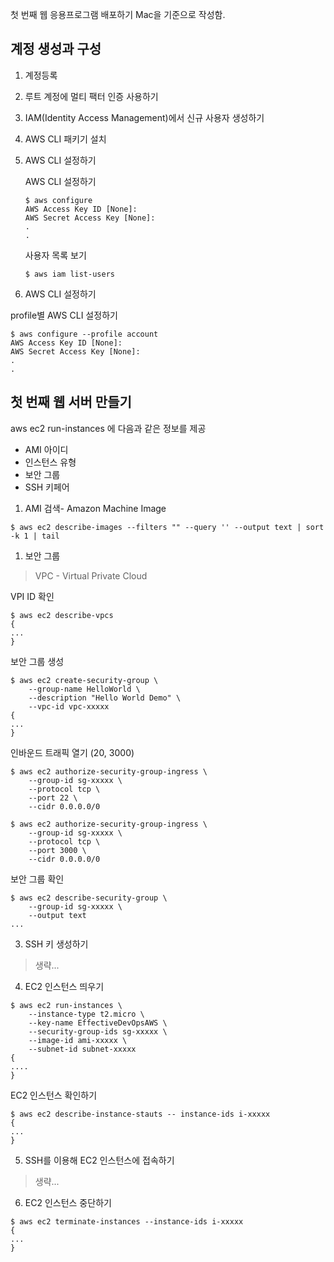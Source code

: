 첫 번째 웹 응용프로그램 배포하기
Mac을 기준으로 작성함.

## 계정 생성과 구성
1. 계정등록

1. 루트 계정에 멀티 팩터 인증 사용하기

1. IAM(Identity Access Management)에서 신규 사용자 생성하기

1. AWS CLI 패키기 설치

1. AWS CLI 설정하기

   AWS CLI 설정하기
   ```
   $ aws configure
   AWS Access Key ID [None]:
   AWS Secret Access Key [None]:
   .
   .
   ```
   사용자 목록 보기
   ```
   $ aws iam list-users
   ```

1. AWS CLI 설정하기

  profile별 AWS CLI 설정하기
  ```
  $ aws configure --profile account
  AWS Access Key ID [None]:
  AWS Secret Access Key [None]:
  .
  .
  ```

## 첫 번째 웹 서버 만들기
aws ec2 run-instances 에 다음과 같은 정보를 제공
- AMI 아이디
- 인스턴스 유형
- 보안 그룹
- SSH 키페어

1. AMI 검색- Amazon Machine Image
  ```
  $ aws ec2 describe-images --filters "" --query '' --output text | sort -k 1 | tail
  ```

1. 보안 그룹
  > VPC - Virtual Private Cloud

  VPI ID 확인
  ```
  $ aws ec2 describe-vpcs
  {
  ...
  }
  ```

  보안 그룹 생성
  ```
  $ aws ec2 create-security-group \
      --group-name HelloWorld \
      --description "Hello World Demo" \
      --vpc-id vpc-xxxxx
  {
  ...
  }
  ```

  인바운드 트래픽 열기 (20, 3000)
  ```
  $ aws ec2 authorize-security-group-ingress \
      --group-id sg-xxxxx \
      --protocol tcp \
      --port 22 \
      --cidr 0.0.0.0/0

  $ aws ec2 authorize-security-group-ingress \
      --group-id sg-xxxxx \
      --protocol tcp \
      --port 3000 \
      --cidr 0.0.0.0/0
  ```

  보안 그룹 확인
  ```
  $ aws ec2 describe-security-group \
      --group-id sg-xxxxx \
      --output text
  ...
  ```

3. SSH 키 생성하기
  > 생략...

4. EC2 인스턴스 띄우기
  ```
  $ aws ec2 run-instances \
      --instance-type t2.micro \
      --key-name EffectiveDevOpsAWS \
      --security-group-ids sg-xxxxx \
      --image-id ami-xxxxx \
      --subnet-id subnet-xxxxx
  {
  ....
  }
  ```

  EC2 인스턴스 확인하기
  ```
  $ aws ec2 describe-instance-stauts -- instance-ids i-xxxxx
  {
  ...
  }
  ```

5. SSH를 이용해 EC2 인스턴스에 접속하기
  > 생략...

6. EC2 인스턴스 중단하기
  ```
  $ aws ec2 terminate-instances --instance-ids i-xxxxx
  {
  ...
  }
  ```
